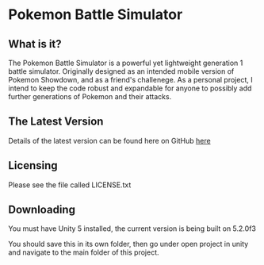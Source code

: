 # Pokemon Battle Simulator
  
  __What is it?__
  ---

  The Pokemon Battle Simulator is a powerful yet lightweight generation
  1 battle simulator. Originally designed as an intended mobile version of
  Pokemon Showdown, and as a friend's challenege. As a personal project, I 
  intend to keep the code robust and expandable for anyone to possibly add
  further generations of Pokemon and their attacks.
  
  __The Latest Version__
  ---

  Details of the latest version can be found here on GitHub [here](https://github.com/DanFlannel/Pokemon_Battle_Simulator)

  
  **Licensing**
  ---

  Please see the file called LICENSE.txt

  
  **Downloading**
  ---  
  You must have Unity 5 installed, the current version is being built 
  on 5.2.0f3
  
  You should save this in its own folder, then go under open project in
  unity and navigate to the main folder of this project.

  
  
